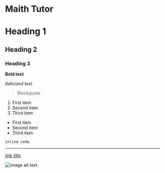 # Maith Tutor
# Heading 1
## Heading 2
### Heading 3

**Bold text**

*Italicized text*

> Blockquote

1. First item  
2. Second item  
3. Third item  

- First item  
- Second item  
- Third item  

`inline code`

---

[link title](https://www.example.com)

![image alt text](https://upload.wikimedia.org/wikipedia/commons/thumb/8/89/PlayingCards_Rosebush.jpg/250px-PlayingCards_Rosebush.jpg)
